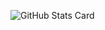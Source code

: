 ![GitHub Stats Card](https://github-readme-stats.vercel.app/api?username=maxmellon&show_icons=true&theme=tokyonight)
